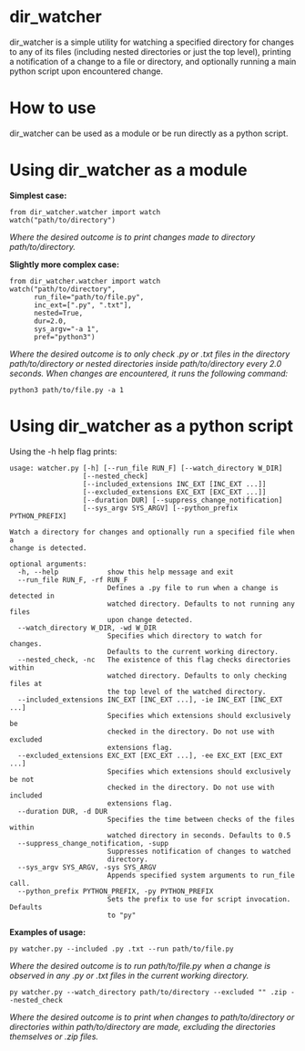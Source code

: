# dir_watcher
dir_watcher is a simple utility for watching a specified directory for changes to any of its files (including nested directories or just the top level), printing a notification of a change to a file or directory, and optionally running a main python script upon encountered change.

# How to use
dir_watcher can be used as a module or be run directly as a python script. 

# Using dir_watcher as a module
**Simplest case:**
```
from dir_watcher.watcher import watch
watch("path/to/directory")
```
_Where the desired outcome is to print changes made to directory path/to/directory._

**Slightly more complex case:**
```
from dir_watcher.watcher import watch
watch("path/to/directory",
      run_file="path/to/file.py",
      inc_ext=[".py", ".txt"],
      nested=True,
      dur=2.0,
      sys_argv="-a 1",
      pref="python3")
```
_Where the desired outcome is to only check .py or .txt files in the directory path/to/directory or nested directories inside path/to/directory every 2.0 seconds. When changes are encountered, it runs the following command:_
```
python3 path/to/file.py -a 1
```

# Using dir_watcher as a python script
Using the -h help flag prints:
```
usage: watcher.py [-h] [--run_file RUN_F] [--watch_directory W_DIR]
                  [--nested_check]
                  [--included_extensions INC_EXT [INC_EXT ...]]
                  [--excluded_extensions EXC_EXT [EXC_EXT ...]]
                  [--duration DUR] [--suppress_change_notification]
                  [--sys_argv SYS_ARGV] [--python_prefix PYTHON_PREFIX]

Watch a directory for changes and optionally run a specified file when a
change is detected.

optional arguments:
  -h, --help            show this help message and exit
  --run_file RUN_F, -rf RUN_F
                        Defines a .py file to run when a change is detected in
                        watched directory. Defaults to not running any files
                        upon change detected.
  --watch_directory W_DIR, -wd W_DIR
                        Specifies which directory to watch for changes.
                        Defaults to the current working directory.
  --nested_check, -nc   The existence of this flag checks directories within
                        watched directory. Defaults to only checking files at
                        the top level of the watched directory.
  --included_extensions INC_EXT [INC_EXT ...], -ie INC_EXT [INC_EXT ...]
                        Specifies which extensions should exclusively be
                        checked in the directory. Do not use with excluded
                        extensions flag.
  --excluded_extensions EXC_EXT [EXC_EXT ...], -ee EXC_EXT [EXC_EXT ...]
                        Specifies which extensions should exclusively be not
                        checked in the directory. Do not use with included
                        extensions flag.
  --duration DUR, -d DUR
                        Specifies the time between checks of the files within
                        watched directory in seconds. Defaults to 0.5
  --suppress_change_notification, -supp
                        Suppresses notification of changes to watched
                        directory.
  --sys_argv SYS_ARGV, -sys SYS_ARGV
                        Appends specified system arguments to run_file call.
  --python_prefix PYTHON_PREFIX, -py PYTHON_PREFIX
                        Sets the prefix to use for script invocation. Defaults
                        to "py"
```
**Examples of usage:**
```
py watcher.py --included .py .txt --run path/to/file.py
```
_Where the desired outcome is to run path/to/file.py when a change is observed in any .py or .txt files in the current working directory._
```
py watcher.py --watch_directory path/to/directory --excluded "" .zip --nested_check
```
_Where the desired outcome is to print when changes to path/to/directory or directories within path/to/directory are made, excluding the directories themselves or .zip files._
